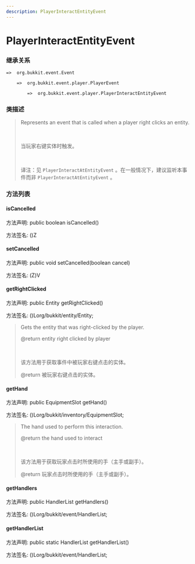 ```yaml
---
description: PlayerInteractEntityEvent
---
```


# PlayerInteractEntityEvent

### 继承关系

    =>  org.bukkit.event.Event

        =>  org.bukkit.event.player.PlayerEvent

            =>  org.bukkit.event.player.PlayerInteractEntityEvent

### 类描述

> Represents an event that is called when a player right clicks an entity.
> 
> <br>
> 
> 当玩家右键实体时触发。
> 
> <br>
> 
> 译注：见 `PlayerInteractAtEntityEvent` 。在一般情况下，建议监听本事件而非 `PlayerInteractAtEntityEvent` 。

### 方法列表

#### isCancelled

方法声明: public boolean isCancelled()

方法签名: ()Z

#### setCancelled

方法声明: public void setCancelled(boolean cancel)

方法签名: (Z)V

#### getRightClicked

方法声明: public Entity getRightClicked()

方法签名: ()Lorg/bukkit/entity/Entity;

> Gets the entity that was right-clicked by the player.
> 
> @return entity right clicked by player
> 
> <br>
> 
> 该方法用于获取事件中被玩家右键点击的实体。
> 
> @return 被玩家右键点击的实体。

#### getHand

方法声明: public EquipmentSlot getHand()

方法签名: ()Lorg/bukkit/inventory/EquipmentSlot;

> The hand used to perform this interaction.
> 
> @return the hand used to interact
> 
> <br>
> 
> 该方法用于获取玩家点击时所使用的手（主手或副手）。
> 
> @return 玩家点击时所使用的手（主手或副手）。

#### getHandlers

方法声明: public HandlerList getHandlers()

方法签名: ()Lorg/bukkit/event/HandlerList;

#### getHandlerList

方法声明: public static HandlerList getHandlerList()

方法签名: ()Lorg/bukkit/event/HandlerList;